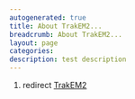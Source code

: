 ```yaml
---
autogenerated: true
title: About TrakEM2...
breadcrumb: About TrakEM2...
layout: page
categories: 
description: test description
---
```


1.  redirect [TrakEM2](TrakEM2 )

